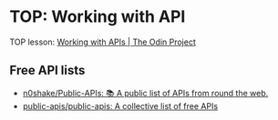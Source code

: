 # TOP: Working with API

TOP lesson: [Working with APIs | The Odin Project](https://www.theodinproject.com/paths/full-stack-javascript/courses/javascript/lessons/working-with-apis)

## Free API lists

* [n0shake/Public-APIs: 📚 A public list of APIs from round the web.](https://github.com/n0shake/Public-APIs)
* [public-apis/public-apis: A collective list of free APIs](https://github.com/public-apis/public-apis)